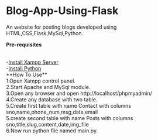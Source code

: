 # Blog-App-Using-Flask
An website for posting blogs developed using HTML,CSS,Flask,MySql,Python.

 **Pre-requisites**
 <HTML>
<br>
 -<a href="https://www.apachefriends.org/xampp-files/7.4.8/xampp-windows-x64-7.4.8-0-VC15-installer.exe">Install Xampp Server</a><br>
 -<a href="https://www.python.org/ftp/python/3.8.4/python-3.8.4.exe">Install Python</a><br>
 </HTML>
 **How To Use**<br>
 1.Open Xampp control panel.<br>
 2.Start Apache and MySql module.<br>
 3.Open any browser and open http://localhost/phpmyadmin/<br>
 4.Create any database with two table.<br>
 5.Create first table with name Contact with columns sno,name,phone_num,msg,date,email<br>
 5.create second table with name Posts with columns sno,title,slug,content,date,img_file<br>
 6.Now run python file named main.py.<br>
